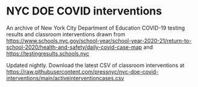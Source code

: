 # NYC DOE COVID interventions

An archive of New York City Department of Education COVID-19 testing results and classroom interventions drawn from https://www.schools.nyc.gov/school-year/school-year-2020-21/return-to-school-2020/health-and-safety/daily-covid-case-map and https://testingresults.schools.nyc

Updated nightly. Download the latest CSV of classroom interventions at https://raw.githubusercontent.com/pressnyc/nyc-doe-covid-interventions/main/activeinterventioncases.csv
